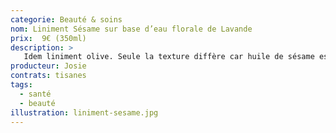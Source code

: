 ```yaml
---
categorie: Beauté & soins
nom: Liniment Sésame sur base d’eau florale de Lavande
prix:  9€ (350ml)
description: >
   Idem liniment olive. Seule la texture diffère car huile de sésame est une huile « sèche » qui pénètre plus rapidement l’épiderme.
producteur: Josie
contrats: tisanes
tags: 
  - santé
  - beauté
illustration: liniment-sesame.jpg
---
```


